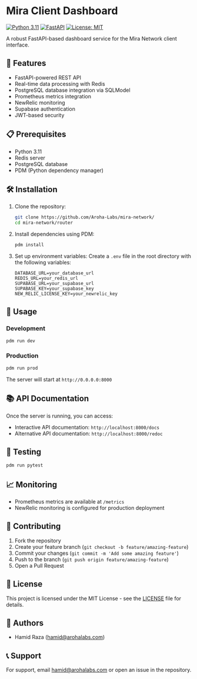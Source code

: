 # Mira Client Dashboard

[![Python 3.11](https://img.shields.io/badge/python-3.11-blue.svg)](https://www.python.org/downloads/release/python-311/)
[![FastAPI](https://img.shields.io/badge/FastAPI-0.115.5-green.svg)](https://fastapi.tiangolo.com)
[![License: MIT](https://img.shields.io/badge/License-MIT-yellow.svg)](https://opensource.org/licenses/MIT)

A robust FastAPI-based dashboard service for the Mira Network client interface.

## 🚀 Features

- FastAPI-powered REST API
- Real-time data processing with Redis
- PostgreSQL database integration via SQLModel
- Prometheus metrics integration
- NewRelic monitoring
- Supabase authentication
- JWT-based security

## 📋 Prerequisites

- Python 3.11
- Redis server
- PostgreSQL database
- PDM (Python dependency manager)

## 🛠 Installation

1. Clone the repository:

   ```bash
   git clone https://github.com/Aroha-Labs/mira-network/
   cd mira-network/router
   ```

2. Install dependencies using PDM:

   ```bash
   pdm install
   ```

3. Set up environment variables:
   Create a `.env` file in the root directory with the following variables:
   ```
   DATABASE_URL=your_database_url
   REDIS_URL=your_redis_url
   SUPABASE_URL=your_supabase_url
   SUPABASE_KEY=your_supabase_key
   NEW_RELIC_LICENSE_KEY=your_newrelic_key
   ```

## 🚀 Usage

### Development

```bash
pdm run dev
```

### Production

```bash
pdm run prod
```

The server will start at `http://0.0.0.0:8000`

## 📚 API Documentation

Once the server is running, you can access:

- Interactive API documentation: `http://localhost:8000/docs`
- Alternative API documentation: `http://localhost:8000/redoc`

## 🧪 Testing

```bash
pdm run pytest
```

## 📈 Monitoring

- Prometheus metrics are available at `/metrics`
- NewRelic monitoring is configured for production deployment

## 🤝 Contributing

1. Fork the repository
2. Create your feature branch (`git checkout -b feature/amazing-feature`)
3. Commit your changes (`git commit -m 'Add some amazing feature'`)
4. Push to the branch (`git push origin feature/amazing-feature`)
5. Open a Pull Request

## 📝 License

This project is licensed under the MIT License - see the [LICENSE](LICENSE) file for details.

## 👥 Authors

- Hamid Raza (hamid@arohalabs.com)

## 📞 Support

For support, email hamid@arohalabs.com or open an issue in the repository.
